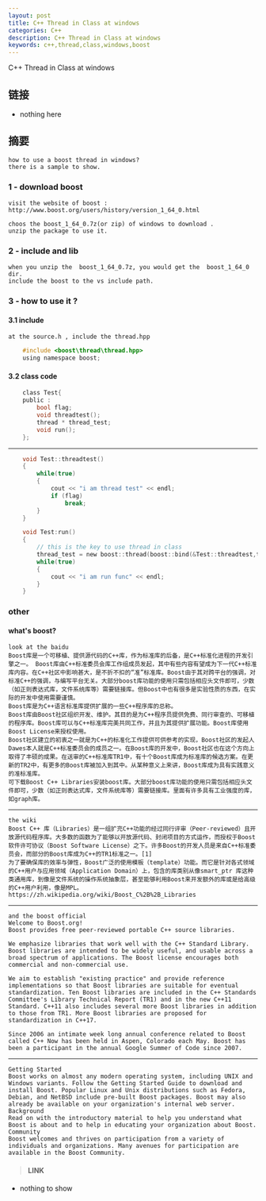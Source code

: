 ```yaml
---
layout: post
title: C++ Thread in Class at windows
categories: C++
description: C++ Thread in Class at windows
keywords: c++,thread,class,windows,boost
---
```


C++ Thread in Class at windows

## 链接

* nothing here

##  摘要
    
    how to use a boost thread in windows?
    there is a sample to show.

### 1 - download boost

    visit the website of boost :
    http://www.boost.org/users/history/version_1_64_0.html

    choos the boost_1_64_0.7z(or zip) of windows to download .
    unzip the package to use it.

### 2 - include and lib

    when you unzip the  boost_1_64_0.7z, you would get the  boost_1_64_0 dir.
    include the boost to the vs include path.

### 3 - how to use it ?

#### 3.1  include
    
    at the source.h , include the thread.hpp

```c
    #include <boost\thread\thread.hpp>
    using namespace boost;
```

#### 3.2 class code
    
```c
    class Test{
    public :
        bool flag;
        void threadtest();
        thread * thread_test;
        void run();
    };
```
--------

```c
    void Test::threadtest()
    {
        while(true)
        {
            cout << "i am thread test" << endl;
            if (flag)
                break;
        }
    }

    void Test:run()
    {
        // this is the key to use thread in class
        thread_test = new boost::thread(boost::bind(&Test::threadtest,this));
        while(true)
        {
            cout << "i am run func" << endl;
        }
    }
```


### other

#### what's boost?

    look at the baidu 
    Boost库是一个可移植、提供源代码的C++库，作为标准库的后备，是C++标准化进程的开发引擎之一。 Boost库由C++标准委员会库工作组成员发起，其中有些内容有望成为下一代C++标准库内容。在C++社区中影响甚大，是不折不扣的“准”标准库。Boost由于其对跨平台的强调，对标准C++的强调，与编写平台无关。大部分boost库功能的使用只需包括相应头文件即可，少数（如正则表达式库，文件系统库等）需要链接库。但Boost中也有很多是实验性质的东西，在实际的开发中使用需要谨慎。
    Boost库是为C++语言标准库提供扩展的一些C++程序库的总称。
    Boost库由Boost社区组织开发、维护。其目的是为C++程序员提供免费、同行审查的、可移植的程序库。Boost库可以与C++标准库完美共同工作，并且为其提供扩展功能。Boost库使用Boost License来授权使用。
    Boost社区建立的初衷之一就是为C++的标准化工作提供可供参考的实现，Boost社区的发起人Dawes本人就是C++标准委员会的成员之一。在Boost库的开发中，Boost社区也在这个方向上取得了丰硕的成果。在送审的C++标准库TR1中，有十个Boost库成为标准库的候选方案。在更新的TR2中，有更多的Boost库被加入到其中。从某种意义上来讲，Boost库成为具有实践意义的准标准库。
    可下载Boost C++ Libraries安装boost库。大部分boost库功能的使用只需包括相应头文件即可，少数（如正则表达式库，文件系统库等）需要链接库。里面有许多具有工业强度的库，如graph库。
----
    the wiki
    Boost C++ 库（Libraries）是一组扩充C++功能的经过同行评审（Peer-reviewed）且开放源代码程序库。大多数的函数为了能够以开放源代码、封闭项目的方式运作，而授权于Boost软件许可协议（Boost Software License）之下。许多Boost的开发人员是来自C++标准委员会，而部分的Boost库成为C++的TR1标准之一。[1]
    为了要确保库的效率与弹性，Boost广泛的使用模板（template）功能。而它是针对各式领域的C++用户与应用领域（Application Domain）上，包含的库类别从像smart_ptr 库这种类通用库，到像是文件系统的操作系统抽象层，甚至能够利用Boost来开发额外的库或是给高级的C++用户利用，像是MPL。
    https://zh.wikipedia.org/wiki/Boost_C%2B%2B_Libraries
----
    and the boost official
    Welcome to Boost.org!
    Boost provides free peer-reviewed portable C++ source libraries.

    We emphasize libraries that work well with the C++ Standard Library. Boost libraries are intended to be widely useful, and usable across a broad spectrum of applications. The Boost license encourages both commercial and non-commercial use.

    We aim to establish "existing practice" and provide reference implementations so that Boost libraries are suitable for eventual standardization. Ten Boost libraries are included in the C++ Standards Committee's Library Technical Report (TR1) and in the new C++11 Standard. C++11 also includes several more Boost libraries in addition to those from TR1. More Boost libraries are proposed for standardization in C++17.

    Since 2006 an intimate week long annual conference related to Boost called C++ Now has been held in Aspen, Colorado each May. Boost has been a participant in the annual Google Summer of Code since 2007.
----
    Getting Started
    Boost works on almost any modern operating system, including UNIX and Windows variants. Follow the Getting Started Guide to download and install Boost. Popular Linux and Unix distributions such as Fedora, Debian, and NetBSD include pre-built Boost packages. Boost may also already be available on your organization's internal web server.
    Background
    Read on with the introductory material to help you understand what Boost is about and to help in educating your organization about Boost.
    Community
    Boost welcomes and thrives on participation from a variety of individuals and organizations. Many avenues for participation are available in the Boost Community.


> #### LINK

* nothing to show

